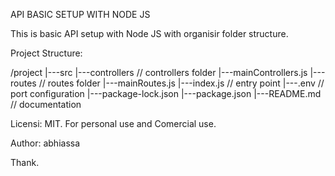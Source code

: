 API BASIC SETUP WITH NODE JS

This is basic API setup with Node JS with organisir folder structure.

Project Structure:

/project
|---src
    |---controllers // controllers folder
        |---mainControllers.js
    |---routes // routes folder
        |---mainRoutes.js
|---index.js // entry point
|---.env // port configuration
|---package-lock.json
|---package.json
|---README.md // documentation

Licensi: MIT. For personal use and Comercial use.

Author: abhiassa

Thank.
